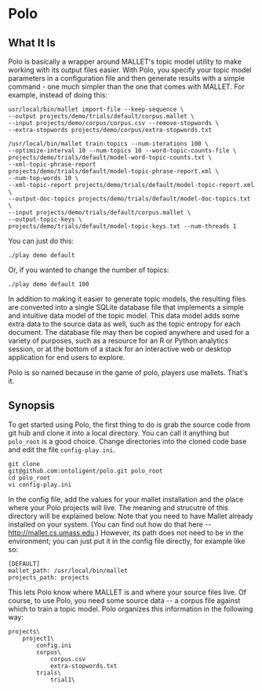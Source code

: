 # Polo

## What It Is

Polo is basically a wrapper around MALLET's topic model utility to
make working with its output files easier. With Polo, you specify your
topic model parameters in a configuration file and then generate
results with a simple command - one much simpler than the one that
comes with MALLET. For example, instead of doing this:

```
usr/local/bin/mallet import-file --keep-sequence \
--output projects/demo/trials/default/corpus.mallet \
--input projects/demo/corpus/corpus.csv --remove-stopwords \
--extra-stopwords projects/demo/corpus/extra-stopwords.txt

/usr/local/bin/mallet train-topics --num-iterations 100 \
--optimize-interval 10 --num-topics 10 --word-topic-counts-file \ 
projects/demo/trials/default/model-word-topic-counts.txt \
--xml-topic-phrase-report
projects/demo/trials/default/model-topic-phrase-report.xml \
--num-top-words 10 \
--xml-topic-report projects/demo/trials/default/model-topic-report.xml \
--output-doc-topics projects/demo/trials/default/model-doc-topics.txt \
--input projects/demo/trials/default/corpus.mallet \
--output-topic-keys \
projects/demo/trials/default/model-topic-keys.txt --num-threads 1
```

You can just do this:

```
./play demo default
```

Or, if you wanted to change the number of topics:

```
./play demo default 100
```

In addition to making it easier to generate topic models, the
resulting files are converted into a single SQLite database file that
implements a simple and intuitive data model of the topic model. This
data model adds some extra data to the source data as well, such as
the topic entropy for each document. The database file may then be
copied anywhere and used for a variety of purposes, such as a resource
for an R or Python analytics session, or at the bottom of a stack for
an interactive web or desktop application for end users to explore.

Polo is so named because in the game of polo, players use
mallets. That's it.

## Synopsis

To get started using Polo, the first thing to do is grab the source
code from git hub and clone it into a local directory. You can call it
anything but `polo_root` is a good choice. Change directories into the
cloned code base and edit the file `config-play.ini`.

```
git clone
git@github.com:ontoligent/polo.git polo_root
cd polo_root
vi config-play.ini
```

In the config file, add the values for your mallet installation and
the place where your Polo projects will live. The meaning and
strucutre of this directory will be explained below. Note that you
need to have Mallet already installed on your system. (You can find
out how do that here -- http://mallet.cs.umass.edu.) However, its path
does not need to be in the environment; you can just put it in the
config file directly, for example like so:

```
[DEFAULT]
mallet_path: /usr/local/bin/mallet
projects_path: projects
```

This lets Polo know where MALLET is and where your source files
live. Of course, to use Polo, you need some source data -- a corpus
file against which to train a topic model. Polo organizes this
information in the following way:

```
projects\
	project1\
		config.ini
		corpus\
			corpus.csv
			extra-stopwords.txt
		trials\
			trial1\
```
